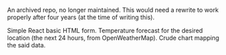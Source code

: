 An archived repo, no longer maintained. This would need a rewrite to work properly after four years (at the time of writing this).

Simple React basic HTML form. Temperature forecast for the desired location (the next 24 hours, from OpenWeatherMap). Crude chart mapping the said data.
